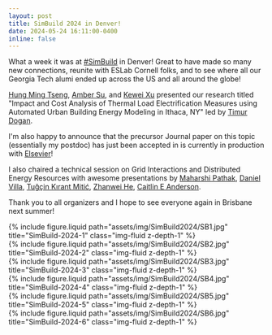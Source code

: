 ```yaml
---
layout: post
title: SimBuild 2024 in Denver!
date: 2024-05-24 16:11:00-0400
inline: false
---
```


What a week it was at [#SimBuild](https://www.linkedin.com/feed/hashtag/?keywords=simbuild&highlightedUpdateUrns=urn%3Ali%3AugcPost%3A7199948566050545664) in Denver! Great to have made so many new connections, reunite with ESLab Cornell folks, and to see where all our Georgia Tech alumi ended up across the US and all around the globe!

[Hung Ming Tseng](https://www.linkedin.com/in/ACoAADbTmtMBR8SUwUvtIfPADSFBHhHnkMnKP6A), [Amber Su](https://www.linkedin.com/in/amber-su-383075218/), and [Kewei Xu](https://www.linkedin.com/in/kewei-xu-4185531b7/) presented our research titled "Impact and Cost Analysis of Thermal Load Electrification Measures using Automated Urban Building Energy Modeling in Ithaca, NY" led by [Timur Dogan](https://www.linkedin.com/in/timur-dogan-b28340a9/).

I'm also happy to announce that the precursor Journal paper on this topic (essentially my postdoc) has just been accepted in is currently in production with [Elsevier](https://lnkd.in/eXpKmCsp)!

I also chaired a technical session on Grid Interactions and Distributed Energy Resources with awesome presentations by [Maharshi Pathak](https://www.linkedin.com/in/maharshi-pathak-/), [Daniel Villa](https://www.linkedin.com/in/daniel-villa-3b999b78/), [Tuğçin Kırant Mitić](https://www.linkedin.com/in/tu%C4%9F%C3%A7in-k%C4%B1rant-miti%C4%87-70283b15b/), [Zhanwei He](https://www.linkedin.com/in/zhanwei-he157b48139/), [Caitlin E Anderson](https://www.linkedin.com/in/caitlin-e-anderson-86957431/).

Thank you to all organizers and I hope to see everyone again in Brisbane next summer!

<div class="row justify-content-sm-center">
    <div class="col-sm-10 mt-3 mt-md-0">
        {% include figure.liquid path="assets/img/SimBuild2024/SB1.jpg" title="SimBuild-2024-1" class="img-fluid z-depth-1" %}
    </div>
</div>

<div class="row justify-content-sm-center">
    <div class="col-sm-10 mt-3 mt-md-0">
        {% include figure.liquid path="assets/img/SimBuild2024/SB2.jpg" title="SimBuild-2024-2" class="img-fluid z-depth-1" %}
    </div>
</div>

<div class="row justify-content-sm-center">
    <div class="col-sm-10 mt-3 mt-md-0">
        {% include figure.liquid path="assets/img/SimBuild2024/SB3.jpg" title="SimBuild-2024-3" class="img-fluid z-depth-1" %}
    </div>
</div>

<div class="row justify-content-sm-center">
    <div class="col-sm-10 mt-3 mt-md-0">
        {% include figure.liquid path="assets/img/SimBuild2024/SB4.jpg" title="SimBuild-2024-4" class="img-fluid z-depth-1" %}
    </div>
</div>

<div class="row justify-content-sm-center">
    <div class="col-sm-10 mt-3 mt-md-0">
        {% include figure.liquid path="assets/img/SimBuild2024/SB5.jpg" title="SimBuild-2024-5" class="img-fluid z-depth-1" %}
    </div>
</div>

<div class="row justify-content-sm-center">
    <div class="col-sm-10 mt-3 mt-md-0">
        {% include figure.liquid path="assets/img/SimBuild2024/SB6.jpg" title="SimBuild-2024-6" class="img-fluid z-depth-1" %}
    </div>
</div>

<!--
<div>
    <iframe src="https://www.linkedin.com/embed/feed/update/urn:li:share:7190068700073385984" height="900" width="504" frameborder="1" allowfullscreen="" title="Embedded post"></iframe>
</div>
-->
